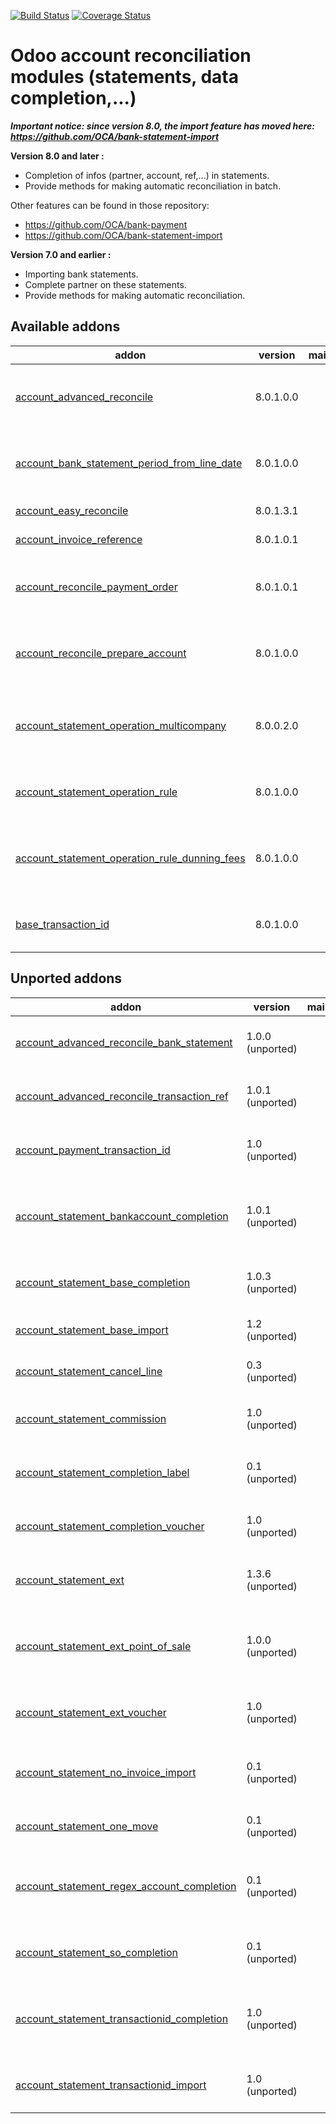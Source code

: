 [![Build Status](https://travis-ci.org/OCA/account-reconcile.svg?branch=8.0)](https://travis-ci.org/OCA/account-reconcile)
[![Coverage Status](https://coveralls.io/repos/OCA/account-reconcile/badge.png?branch=8.0)](https://coveralls.io/r/OCA/account-reconcile?branch=8.0)

Odoo account reconciliation modules (statements, data completion,...)
=====================================================================

***Important notice: since version 8.0, the import feature has moved here: https://github.com/OCA/bank-statement-import***


__Version 8.0 and later :__

* Completion of infos (partner, account, ref,...) in statements.
* Provide methods for making automatic reconciliation in batch.

Other features can be found in those repository:
* https://github.com/OCA/bank-payment
* https://github.com/OCA/bank-statement-import

__Version 7.0 and earlier :__

* Importing bank statements.
* Complete partner on these statements.
* Provide methods for making automatic reconciliation.


[//]: # (addons)

Available addons
----------------
addon | version | maintainers | summary
--- | --- | --- | ---
[account_advanced_reconcile](account_advanced_reconcile/) | 8.0.1.0.0 |  | Reconcile: with multiple lines / partial / with writeoffs
[account_bank_statement_period_from_line_date](account_bank_statement_period_from_line_date/) | 8.0.1.0.0 |  | Use bank transaction (line) date to determine move period
[account_easy_reconcile](account_easy_reconcile/) | 8.0.1.3.1 |  | Easy Reconcile
[account_invoice_reference](account_invoice_reference/) | 8.0.1.0.1 |  | Invoices Reference
[account_reconcile_payment_order](account_reconcile_payment_order/) | 8.0.1.0.1 |  | Automatically reconcile all lines from payment orders
[account_reconcile_prepare_account](account_reconcile_prepare_account/) | 8.0.1.0.0 |  | Assign bank transactions to accounts before reconciliation
[account_statement_operation_multicompany](account_statement_operation_multicompany/) | 8.0.0.2.0 |  | Fix multi-company issue on Statement Operation Templates
[account_statement_operation_rule](account_statement_operation_rule/) | 8.0.1.0.0 |  | Bank Statement Operation Rules
[account_statement_operation_rule_dunning_fees](account_statement_operation_rule_dunning_fees/) | 8.0.1.0.0 |  | Bank Statement Operation Rules with Dunning Fees
[base_transaction_id](base_transaction_id/) | 8.0.1.0.0 |  | Base transaction id for financial institutes


Unported addons
---------------
addon | version | maintainers | summary
--- | --- | --- | ---
[account_advanced_reconcile_bank_statement](account_advanced_reconcile_bank_statement/) | 1.0.0 (unported) |  | Advanced Reconcile Bank Statement
[account_advanced_reconcile_transaction_ref](account_advanced_reconcile_transaction_ref/) | 1.0.1 (unported) |  | Advanced Reconcile Transaction Ref
[account_payment_transaction_id](account_payment_transaction_id/) | 1.0 (unported) |  | Account Payment - Transaction ID
[account_statement_bankaccount_completion](account_statement_bankaccount_completion/) | 1.0.1 (unported) |  | Bank statement completion from bank account number
[account_statement_base_completion](account_statement_base_completion/) | 1.0.3 (unported) |  | Bank statement base completion
[account_statement_base_import](account_statement_base_import/) | 1.2 (unported) |  | Bank statement base import
[account_statement_cancel_line](account_statement_cancel_line/) | 0.3 (unported) |  | Account Statement Cancel Line
[account_statement_commission](account_statement_commission/) | 1.0 (unported) |  | Bank statement import - commissions
[account_statement_completion_label](account_statement_completion_label/) | 0.1 (unported) |  | Bank statement completion from label
[account_statement_completion_voucher](account_statement_completion_voucher/) | 1.0 (unported) |  | Bank statement extension with voucher
[account_statement_ext](account_statement_ext/) | 1.3.6 (unported) |  | Bank statement extension and profiles
[account_statement_ext_point_of_sale](account_statement_ext_point_of_sale/) | 1.0.0 (unported) |  | Bank statement extension and profiles for Point of Sale
[account_statement_ext_voucher](account_statement_ext_voucher/) | 1.0 (unported) |  | Bank statement extension with voucher
[account_statement_no_invoice_import](account_statement_no_invoice_import/) | 0.1 (unported) |  | account bank statement no invoice import
[account_statement_one_move](account_statement_one_move/) | 0.1 (unported) |  | Bank statement one move
[account_statement_regex_account_completion](account_statement_regex_account_completion/) | 0.1 (unported) |  | Account Statement Regex Account Completion addon
[account_statement_so_completion](account_statement_so_completion/) | 0.1 (unported) |  | Bank statement Sale Order completion
[account_statement_transactionid_completion](account_statement_transactionid_completion/) | 1.0 (unported) |  | Bank statement completion from transaction ID
[account_statement_transactionid_import](account_statement_transactionid_import/) | 1.0 (unported) |  | Bank statement transactionID import

[//]: # (end addons)
